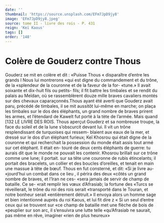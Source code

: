 ```yaml
---
date: ''
thumbnail: 'https://source.unsplash.com/EFm7JpD9jy8'
image: 'EFm7JpD9jy8.jpeg'
source: tome II - livre des rois - P. 431
reign: 'Keï Kaous'
tags: []
order: '148'
---
```


# Colère de Gouderz contre Thous

Gouderz se mit en colère et dit : «Puisse Thous
« disparaître d’entre les grands l Nous lui montrerons
«qui est digne du commandement et du trône, de la «splendeur de la couronne et de la faveur de la for- «tune.» Il avait soixante et dix-huit fils ou petits- fils; il fit battre les timbales et se rendit du palais au Meïdan, où se rassemblèrent douze mille braves cavaliers montés sur des chevaux caparaçonnés.Thous
ayant été averti que Gouderz avait paru, précédé de
timbales, il se mit aussitôt lui-même en marche; on plaça les timbales sur le dos des éléphants, un grand
nombre de braves prirent les armes, et l’étendard de Kawelt fut porté à la tète de l’armée. Mais quand
[132 LE LIVRE DES ROIS.
Thous aperçut Gouderz et sa nombreuse troupe, la face du soleil et de la lune s’obscurcit devant lui. Il
vit un trône resplendissant de turquoises qui ressem- blaient aux eaux de la mer, et dressé sur le dos d’un éléphant furieux; Keî Khosrou qui était digne de la couronne et qui recherchait la possession du monde était assis tout armé sur cet éléphant. Il était en-
touré de deux cents éléphants de guerre: tu aurais
dit que le monde ne pouvait les contenir. Khosrou brillait sur ce trône comme une lune; il portait. sur sa tête une couronne de rubis étincelants; il portait des bracelets, un collier et des boucles d’oreilles, et tenait en main une massue à tête de bœuf.
Thous en fut consterné, et dit: «Si je livre au- «jourd’hui un combat dans ce lieu , il périra des deux «côtés un grand nombre de braves, et l’lran ne ces-
«sera jamais de servir de champ de bataille. Ce se- «rait remplir les vœux d’Afrasiab; la fortune des «Turcs se réveillerait, le trône du roi des rois serait «transporté dans le Touran, et notre bonheur serait
«entièrement détruit.» Il envoya alors un homme sage et bien intentionné auprès du roi Kaous, et lui fit dire z « Si un seul d’entre ceux qui se trouvent sur «ce champ de bataille met une flèche de bois de «peuplier sur son arc, il s’ensuivra une lutte telle «qu’Afrasiab ne saurait, pas même en rêve, imaginer «rien de plus heureux»
